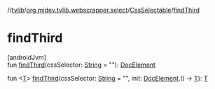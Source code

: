 //[tvlib](../../../index.md)/[org.mjdev.tvlib.webscrapper.select](../index.md)/[CssSelectable](index.md)/[findThird](find-third.md)

# findThird

[androidJvm]\
fun [findThird](find-third.md)(cssSelector: [String](https://kotlinlang.org/api/latest/jvm/stdlib/kotlin/-string/index.html) = &quot;&quot;): [DocElement](../-doc-element/index.md)

fun &lt;[T](find-third.md)&gt; [findThird](find-third.md)(cssSelector: [String](https://kotlinlang.org/api/latest/jvm/stdlib/kotlin/-string/index.html) = &quot;&quot;, init: [DocElement](../-doc-element/index.md).() -&gt; [T](find-third.md)): [T](find-third.md)
